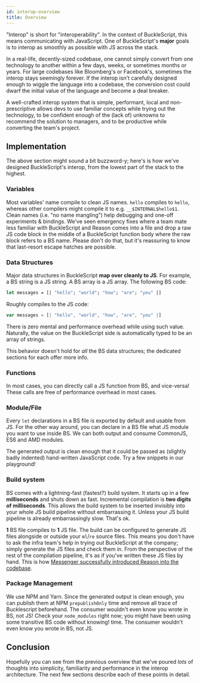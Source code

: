 ```yaml
---
id: interop-overview
title: Overview
---
```


"Interop" is short for "interoperability". In the context of BuckleScript, this means communicating with JavaScript. One of BuckleScript's **major** goals is to interop as smoothly as possible with JS across the stack.

In a real-life, decently-sized codebase, one cannot simply convert from one technology to another within a few days, weeks, or sometimes months or years. For large codebases like Bloomberg's or Facebook's, sometimes the interop stays seemingly forever. If the interop isn't carefully designed enough to wiggle the language into a codebase, the conversion cost could dwarf the initial value of the language and become a deal breaker.

A well-crafted interop system that is simple, performant, local and non-prescriptive allows devs to use familiar concepts while trying out the technology, to be confident enough of the (lack of) unknowns to recommend the solution to managers, and to be productive while converting the team's project.

## Implementation

The above section might sound a bit buzzword-y; here's is how we've designed BuckleScript's interop, from the lowest part of the stack to the highest.

### Variables

Most variables' name compile to clean JS names. `hello` compiles to `hello`, whereas other compilers might compile it to e.g. `__$INTERNAL$hello$1`. Clean names (i.e. "no name mangling") help debugging and one-off experiments & bindings. We've seen emergency fixes where a team mate less familiar with BuckleScript and Reason comes into a file and drop a raw JS code block in the middle of a BuckleScript function body where the raw block refers to a BS name. Please don't do that, but it's reassuring to know that last-resort escape hatches are possible.

### Data Structures

Major data structures in BuckleScript **map over cleanly to JS**. For example, a BS string is a JS string. A BS array is a JS array. The following BS code:

```ocaml
let messages = [| "hello"; "world"; "how"; "are"; "you" |]
```

Roughly compiles to the JS code:

```js
var messages = [| "hello", "world", "how", "are", "you" |]
```

There is zero mental and performance overhead while using such value. Naturally, the value on the BuckleScript side is automatically typed to be an array of strings.

This behavior doesn't hold for _all_ the BS data structures; the dedicated sections for each offer more info.

### Functions

In most cases, you can directly call a JS function from BS, and vice-versa! These calls are free of performance overhead in most cases.

### Module/File

Every `let` declarations in a BS file is exported by default and usable from JS. For the other way around, you can declare in a BS file what JS module you want to use inside BS. We can both output and consume CommonJS, ES6 and AMD modules.

The generated output is clean enough that it could be passed as (slightly badly indented) hand-written JavaScript code. Try a few snippets in our playground!

<!-- TODO: playground link -->

### Build system

BS comes with a lightning-fast (fastest?) build system. It starts up in a few **milliseconds** and shuts down as fast. Incremental compilation is **two digits of milliseconds**. This allows the build system to be inserted invisibly into your whole JS build pipeline without embarrassing it. Unless your JS build pipeline is already embarrassingly slow. That's ok.

**1** BS file compiles to **1** JS file. The build can be configured to generate JS files alongside or outside your `ml`/`re` source files. This means you don't have to ask the infra team's help in trying out BuckleScript at the company; simply generate the JS files and check them in. From the perspective of the rest of the compilation pipeline, it's as if you've written these JS files by hand. This is how [Messenger successfully introduced Reason into the codebase](https://reasonml.github.io/community/blog/#messengercom-now-50-converted-to-reason).

### Package Management

We use NPM and Yarn. Since the generated output is clean enough, you can publish them at NPM `prepublishOnly` time and remove all trace of Bucklescript beforehand. The consumer wouldn't even know you wrote in BS, not JS! Check your `node_modules` right now; you might have been using some transitive BS code without knowing! time. The consumer wouldn't even know you wrote in BS, not JS.

## Conclusion

Hopefully you can see from the previous overview that we've poured _lots_ of thoughts into simplicity, familiarity and performance in the interop architecture. The next few sections describe each of these points in detail.
